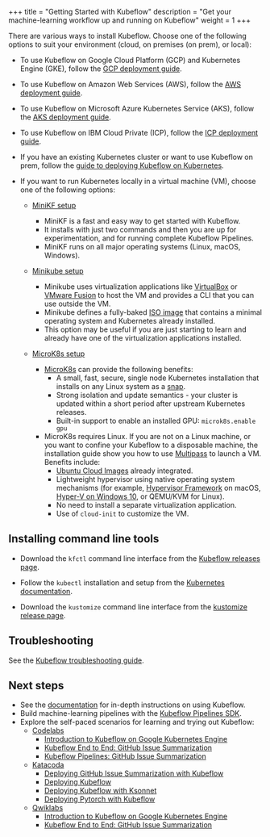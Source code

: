 +++
title = "Getting Started with Kubeflow"
description = "Get your machine-learning workflow up and running on Kubeflow"
weight = 1
+++

There are various ways to install Kubeflow. Choose one of the following options
to suit your environment (cloud, on premises (on prem), or local):

* To use Kubeflow on Google Cloud Platform (GCP) and Kubernetes Engine (GKE),
  follow the [GCP deployment guide](/docs/gke/deploy/).
* To use Kubeflow on Amazon Web Services (AWS),
  follow the [AWS deployment guide](/docs/aws/deploy/).
* To use Kubeflow on Microsoft Azure Kubernetes Service (AKS),
  follow the [AKS deployment guide](/docs/azure/deploy/).
* To use Kubeflow on IBM Cloud Private (ICP),
	follow the [ICP deployment guide](/docs/started/getting-started-icp/).  
* If you have an existing Kubernetes cluster or want to use Kubeflow on prem,
  follow the [guide to deploying Kubeflow on
  Kubernetes](/docs/started/getting-started-k8s/).
* If you want to run Kubernetes locally in a virtual machine (VM), choose one of
  the following options:

   * [MiniKF setup](/docs/started/getting-started-minikf/)
      * MiniKF is a fast and easy way to get started with Kubeflow.
      * It installs with just two commands and then you are up for
	      experimentation, and for running complete Kubeflow Pipelines.
      * MiniKF runs on all major operating systems (Linux, macOS, Windows).

   * [Minikube setup](/docs/started/getting-started-minikube/)
      * Minikube uses virtualization applications like
        [VirtualBox](https://www.virtualbox.org/) or [VMware
        Fusion](https://www.vmware.com/products/fusion.html) to host the VM
	      and provides a CLI that you can use outside the VM.
      * Minikube defines a fully-baked
       [ISO image](https://en.wikipedia.org/wiki/ISO_image) that contains a
        minimal operating system and Kubernetes already installed.
      * This option may be useful if you are just starting to learn and already
	      have one of the virtualization applications installed.

   * [MicroK8s setup](/docs/started/getting-started-multipass/)
      * [MicroK8s](https://microk8s.io/) can provide the following benefits:
          - A small, fast, secure, single node Kubernetes installation that installs on any
            Linux system as a [snap](https://snapcraft.io/microk8s).
          - Strong isolation and update semantics - your cluster
            is updated within a short period after upstream Kubernetes
            releases.
          - Built-in support to enable an installed GPU:
            `microk8s.enable gpu`
      * MicroK8s requires Linux. If you are not on a Linux machine, or you want
        to confine your Kubeflow to a disposable machine, the installation guide
        show you how to use
        [Multipass](https://github.com/CanonicalLtd/multipass) to launch a VM.
        Benefits include:
          - [Ubuntu Cloud Images](http://cloud-images.ubuntu.com/) already
            integrated.
          - Lightweight hypervisor using native operating system mechanisms
            (for example, [Hypervisor
            Framework](https://developer.apple.com/documentation/hypervisor) on
            macOS, [Hyper-V on Windows
            10](https://docs.microsoft.com/en-us/virtualization/hyper-v-on-windows/quick-start/enable-hyper-v), or
            QEMU/KVM for Linux).
          - No need to install a separate virtualization application.
          - Use of `cloud-init` to customize the VM.

## Installing command line tools

* Download the `kfctl` command line interface from the
  [Kubeflow releases page](https://github.com/kubeflow/kubeflow/releases/).

* Follow the `kubectl` installation and setup from the [Kubernetes documentation](https://kubernetes.io/docs/tasks/tools/install-kubectl/).

* Download the `kustomize` command line interface from the [kustomize release page](https://github.com/kubernetes-sigs/kustomize/releases/).

## Troubleshooting

See the [Kubeflow troubleshooting guide](/docs/other-guides/troubleshooting/).

## Next steps

* See the [documentation](/docs/) for in-depth instructions on using Kubeflow.
* Build machine-learning pipelines with the [Kubeflow Pipelines
  SDK](/docs/pipelines/sdk/sdk-overview/).
* Explore the self-paced scenarios for learning and trying out Kubeflow:
  * [Codelabs](https://codelabs.developers.google.com/?cat=tensorflow)
      * [Introduction to Kubeflow on Google Kubernetes
        Engine](https://codelabs.developers.google.com/codelabs/kubeflow-introduction/index.html)
      * [Kubeflow End to End: GitHub Issue
        Summarization](https://codelabs.developers.google.com/codelabs/cloud-kubeflow-e2e-gis/index.html)
      * [Kubeflow Pipelines: GitHub Issue
        Summarization](https://codelabs.developers.google.com/codelabs/cloud-kubeflow-pipelines-gis/index.html)
  * [Katacoda](https://www.katacoda.com/kubeflow)
      * [Deploying GitHub Issue Summarization with
        Kubeflow](https://www.katacoda.com/kubeflow/scenarios/deploying-github-issue-summarization)
      * [Deploying
        Kubeflow](https://www.katacoda.com/kubeflow/scenarios/deploying-kubeflow)
      * [Deploying Kubeflow with
        Ksonnet](https://www.katacoda.com/kubeflow/scenarios/deploying-kubeflow-with-ksonnet)
      * [Deploying Pytorch with
        Kubeflow](https://www.katacoda.com/kubeflow/scenarios/deploy-pytorch-with-kubeflow)
  * [Qwiklabs](https://qwiklabs.com/catalog?keywords=kubeflow)
      * [Introduction to Kubeflow on Google Kubernetes
        Engine](https://qwiklabs.com/focuses/960?locale=en&parent=catalog)
      * [Kubeflow End to End: GitHub Issue
        Summarization](https://qwiklabs.com/focuses/1257?locale=en&parent=catalog)
